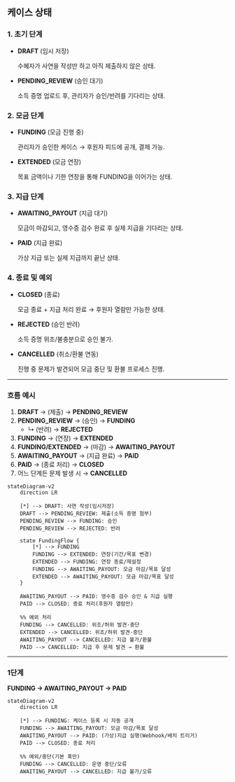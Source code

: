 ## 케이스 상태

### **1. 초기 단계**

- **DRAFT** (임시 저장)

  수혜자가 사연을 작성만 하고 아직 제출하지 않은 상태.

- **PENDING_REVIEW** (승인 대기)

  소득 증명 업로드 후, 관리자가 승인/반려를 기다리는 상태.

### **2. 모금 단계**

- **FUNDING** (모금 진행 중)

  관리자가 승인한 케이스 → 후원자 피드에 공개, 결제 가능.

- **EXTENDED** (모금 연장)

  목표 금액이나 기한 연장을 통해 FUNDING을 이어가는 상태.

### **3. 지급 단계**

- **AWAITING_PAYOUT** (지급 대기)

  모금이 마감되고, 영수증 검수 완료 후 실제 지급을 기다리는 상태.

- **PAID** (지급 완료)

  가상 지급 또는 실제 지급까지 끝난 상태.

### **4. 종료 및 예외**

- **CLOSED** (종료)

  모금 종료 + 지급 처리 완료 → 후원자 열람만 가능한 상태.

- **REJECTED** (승인 반려)

  소득 증명 위조/불충분으로 승인 불가.

- **CANCELLED** (취소/환불 연동)

  진행 중 문제가 발견되어 모금 중단 및 환불 프로세스 진행.



---



### **흐름 예시**

1. **DRAFT** → (제출) → **PENDING_REVIEW**
2. **PENDING_REVIEW** → (승인) → **FUNDING**
   - ↳ (반려) → **REJECTED**
3. **FUNDING** → (연장) → **EXTENDED**
4. **FUNDING/EXTENDED** → (마감) → **AWAITING_PAYOUT**
5. **AWAITING_PAYOUT** → (지급 완료) → **PAID**
6. **PAID** → (종료 처리) → **CLOSED**
7. 어느 단계든 문제 발생 시 → **CANCELLED**

```mermaid
stateDiagram-v2
    direction LR

    [*] --> DRAFT: 사연 작성(임시저장)
    DRAFT --> PENDING_REVIEW: 제출(소득 증명 첨부)
    PENDING_REVIEW --> FUNDING: 승인
    PENDING_REVIEW --> REJECTED: 반려

    state FundingFlow {
        [*] --> FUNDING
        FUNDING --> EXTENDED: 연장(기간/목표 변경)
        EXTENDED --> FUNDING: 연장 종료/재설정
        FUNDING --> AWAITING_PAYOUT: 모금 마감/목표 달성
        EXTENDED --> AWAITING_PAYOUT: 모금 마감/목표 달성
    }

    AWAITING_PAYOUT --> PAID: 영수증 검수 승인 & 지급 실행
    PAID --> CLOSED: 종료 처리(후원자 열람만)

    %% 예외 처리
    FUNDING --> CANCELLED: 위조/허위 발견·중단
    EXTENDED --> CANCELLED: 위조/허위 발견·중단
    AWAITING_PAYOUT --> CANCELLED: 지급 불가/환불
    PAID --> CANCELLED: 지급 후 문제 발견 → 환불
```

---



### 1단계

**FUNDING → AWAITING_PAYOUT → PAID**

```mermaid
stateDiagram-v2
    direction LR

    [*] --> FUNDING: 케이스 등록 시 자동 공개
    FUNDING --> AWAITING_PAYOUT: 모금 마감/목표 달성
    AWAITING_PAYOUT --> PAID: (가상)지급 실행(Webhook/배치 트리거)
    PAID --> CLOSED: 종료 처리

    %% 예외/중단(기본 훅만)
    FUNDING --> CANCELLED: 운영 중단/오류
    AWAITING_PAYOUT --> CANCELLED: 지급 불가/오류
```